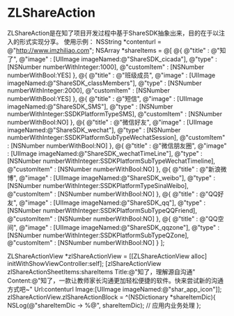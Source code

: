 # ZLShareAction

ZLShareAction是在知了项目开发过程中基于ShareSDK抽象出来，目的在于以注入的形式实现分享。
使用示例：
NSString *contenturl = @"http://www.imzhiliao.com";
NSArray *shareItems = @[
@{
@"title"      : @"知了",
@"image"      : [UIImage imageNamed:@"ShareSDK_cicada"],
@"type"       : [NSNumber numberWithInteger:1000],
@"customItem" : [NSNumber numberWithBool:YES]
},
@{
@"title"      : @"班级成员",
@"image"      : [UIImage imageNamed:@"ShareSDK_classMembers"],
@"type"       : [NSNumber numberWithInteger:2000],
@"customItem" : [NSNumber numberWithBool:YES]
},
@{
@"title"      : @"短信",
@"image"      : [UIImage imageNamed:@"ShareSDK_SMS"],
@"type"       : [NSNumber numberWithInteger:SSDKPlatformTypeSMS],
@"customItem" : [NSNumber numberWithBool:NO]
},
@{
@"title"      : @"微信好友",
@"image"      : [UIImage imageNamed:@"ShareSDK_wechat"],
@"type"       : [NSNumber numberWithInteger:SSDKPlatformSubTypeWechatSession],
@"customItem" : [NSNumber numberWithBool:NO]
},
@{
@"title"      : @"微信朋友圈",
@"image"      : [UIImage imageNamed:@"ShareSDK_wechatTimeLine"],
@"type"       : [NSNumber numberWithInteger:SSDKPlatformSubTypeWechatTimeline],
@"customItem" : [NSNumber numberWithBool:NO]
},
@{
@"title"      : @"新浪微博",
@"image"      : [UIImage imageNamed:@"ShareSDK_weibo"],
@"type"       : [NSNumber numberWithInteger:SSDKPlatformTypeSinaWeibo],
@"customItem" : [NSNumber numberWithBool:NO]
},
@{
@"title"      : @"QQ好友",
@"image"      : [UIImage imageNamed:@"ShareSDK_qq"],
@"type"       : [NSNumber numberWithInteger:SSDKPlatformSubTypeQQFriend],
@"customItem" : [NSNumber numberWithBool:NO]
},
@{
@"title"      : @"QQ空间",
@"image"      : [UIImage imageNamed:@"ShareSDK_qqzone"],
@"type"       : [NSNumber numberWithInteger:SSDKPlatformSubTypeQZone],
@"customItem" : [NSNumber numberWithBool:NO]
}
];

ZLShareActionView *zlShareActionView = [[ZLShareActionView alloc] initWithShowViewController:self];
[zlShareActionView zlShareActionSheetItems:shareItems
Title:@"知了，理解源自沟通"
Content:@"知了，一款让教师家长沟通更加轻松便捷的软件。快来尝试新的沟通方式吧~"
Url:contenturl
Image:[UIImage imageNamed:@"shar_app_icon"]];
zlShareActionView.zlShareActionBlock = ^(NSDictionary *shareItemDic){
NSLog(@"shareItemDic -> %@", shareItemDic);
// 应用内业务处理
};